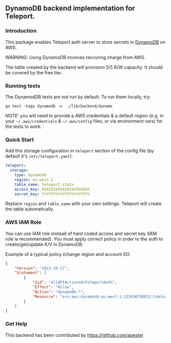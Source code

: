 ## DynamoDB backend implementation for Teleport.

### Introduction

This package enables Teleport auth server to store secrets in 
[DynamoDB](https://aws.amazon.com/dynamodb/) on AWS.

WARNING: Using DynamoDB involves reccuring charge from AWS.

The table created by the backend will provision 5/5 R/W capacity.
It should be covered by the free tier.

### Running tests

The DynamodDB tests are not run by default. To run them locally, try:

```
go test -tags dynamodb -v  ./lib/backend/dynamo
```

*NOTE:* you will need to provide a AWS credentials & a default region 
(e.g. in your `~/.aws/credentials` & `~/.aws/config` files, or via
environment vars) for the tests to work.

### Quick Start

Add this storage configuration in `teleport` section of the config file (by default it's `/etc/teleport.yaml`):

```yaml
teleport:
  storage:
    type: dynamodb
    region: eu-west-1
    table_name: teleport.state
    access_key: XXXXXXXXXXXXXXXXXXXXX
    secret_key: YYYYYYYYYYYYYYYYYYYYY
```

Replace `region` and `table_name` with your own settings. Teleport will create the table automatically.

### AWS IAM Role

You can use IAM role instead of hard coded access and secret key (IAM role is
recommended).  You must apply correct policy in order to the auth to
create/get/update K/V in DynamoDB.

Example of a typical policy (change region and account ID):

```json
{
    "Version": "2012-10-17",
    "Statement": [
        {
            "Sid": "AllAPIActionsOnTeleportAuth",
            "Effect": "Allow",
            "Action": "dynamodb:*",
            "Resource": "arn:aws:dynamodb:eu-west-1:123456789012:table/prod.teleport.auth"
        }
    ]
}
```

### Get Help

This backend has been contributed by https://github.com/apestel
